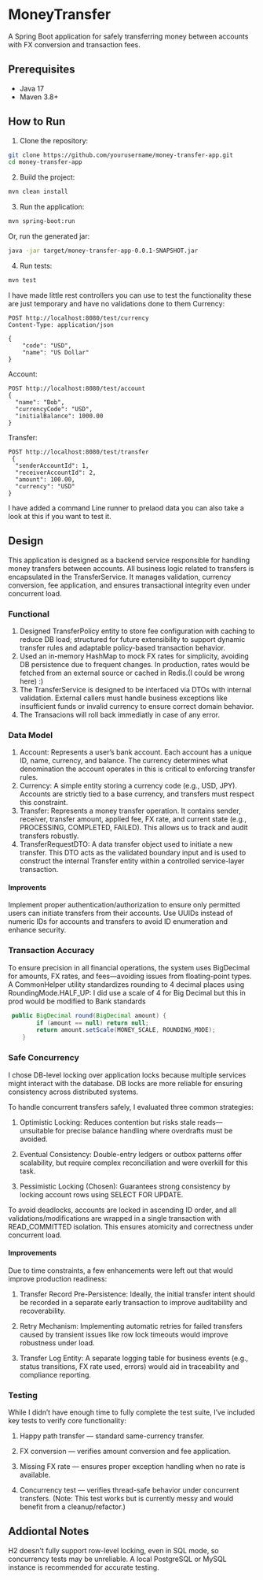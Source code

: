 # MoneyTransfer
A Spring Boot application for safely transferring money between accounts with FX conversion and transaction fees.

## Prerequisites

- Java 17
- Maven 3.8+

## How to Run

1. Clone the repository:
```bash
git clone https://github.com/yourusername/money-transfer-app.git
cd money-transfer-app
```

2. Build the project:
```bash
mvn clean install
```

3. Run the application:
```bash
mvn spring-boot:run
```

Or, run the generated jar:
```bash
java -jar target/money-transfer-app-0.0.1-SNAPSHOT.jar
```

4. Run tests:
```bash
mvn test
```

I have made little rest controllers you can use to test the functionality these are just temporary and have no validations done to them
Currency:
```http
POST http://localhost:8080/test/currency
Content-Type: application/json

{
    "code": "USD",
    "name": "US Dollar"
}
```

Account:
```http
POST http://localhost:8080/test/account
{
  "name": "Bob",
  "currencyCode": "USD",
  "initialBalance": 1000.00
}
```

Transfer:
```http
POST http://localhost:8080/test/transfer
 {
  "senderAccountId": 1,
  "receiverAccountId": 2,
  "amount": 100.00,
  "currency": "USD"
}
```
I have added a command Line runner to prelaod data you can also take a look at this if you want to test it.

## Design
This application is designed as a backend service responsible for handling money transfers between accounts. All business logic related to transfers is encapsulated in the TransferService. It manages validation, currency conversion, fee application, and ensures transactional integrity even under concurrent load.


### Functional

1. Designed TransferPolicy entity to store fee configuration with caching to reduce DB load; structured for future extensibility to support dynamic transfer rules and adaptable policy-based transaction behavior.
2. Used an in-memory HashMap to mock FX rates for simplicity, avoiding DB persistence due to frequent changes. In production, rates would be fetched from an external source or cached in Redis.(I could be wrong here) :)
3. The TransferService is designed to be interfaced via DTOs with internal validation. External callers must handle business exceptions like insufficient funds or invalid currency to ensure correct domain behavior.
4. The Transacions will roll back immediatly in case of any error.
### Data Model
1. Account: Represents a user’s bank account. Each account has a unique ID, name, currency, and balance. The currency determines what denomination the account operates in this is critical to enforcing transfer rules.
2. Currency: A simple entity storing a currency code (e.g., USD, JPY). Accounts are strictly tied to a base currency, and transfers must respect this constraint.
3. Transfer: Represents a money transfer operation. It contains sender, receiver, transfer amount, applied fee, FX rate, and current state (e.g., PROCESSING, COMPLETED, FAILED). This allows us to track and audit transfers robustly.
5. TransferRequestDTO: A data transfer object used to initiate a new transfer. This DTO acts as the validated boundary input and is used to construct the internal Transfer entity within a controlled service-layer transaction.

#### Improvents
Implement proper authentication/authorization to ensure only permitted users can initiate transfers from their accounts. Use UUIDs instead of numeric IDs for accounts and transfers to avoid ID enumeration and enhance security.

### Transaction Accuracy
To ensure precision in all financial operations, the system uses BigDecimal for amounts, FX rates, and fees—avoiding issues from floating-point types. A CommonHelper utility standardizes rounding to 4 decimal places using RoundingMode.HALF_UP:
I did use a scale of 4 for Big Decimal but this in prod would be modified to Bank standards
```Java
 public BigDecimal round(BigDecimal amount) {
        if (amount == null) return null;
        return amount.setScale(MONEY_SCALE, ROUNDING_MODE);
    }
```

### Safe Concurrency
I chose DB-level locking over application locks because multiple services might interact with the database. DB locks are more reliable for ensuring consistency across distributed systems.

To handle concurrent transfers safely, I evaluated three common strategies:

1. Optimistic Locking: Reduces contention but risks stale reads—unsuitable for precise balance handling where overdrafts must be avoided.

2. Eventual Consistency: Double-entry ledgers or outbox patterns offer scalability, but require complex reconciliation and were overkill for this task.

3. Pessimistic Locking (Chosen): Guarantees strong consistency by locking account rows using SELECT FOR UPDATE.

To avoid deadlocks, accounts are locked in ascending ID order, and all validations/modifications are wrapped in a single transaction with READ_COMMITTED isolation. This ensures atomicity and correctness under concurrent load.

#### Improvements

Due to time constraints, a few enhancements were left out that would improve production readiness:

1. Transfer Record Pre-Persistence: Ideally, the initial transfer intent should be recorded in a separate early transaction to improve auditability and recoverability.

2. Retry Mechanism: Implementing automatic retries for failed transfers caused by transient issues like row lock timeouts would improve robustness under load.

3. Transfer Log Entity: A separate logging table for business events (e.g., status transitions, FX rate used, errors) would aid in traceability and compliance reporting.

### Testing
While I didn’t have enough time to fully complete the test suite, I’ve included key tests to verify core functionality:

1.  Happy path transfer — standard same-currency transfer.

2. FX conversion — verifies amount conversion and fee application.

3. Missing FX rate — ensures proper exception handling when no rate is available.

4. Concurrency test — verifies thread-safe behavior under concurrent transfers.
(Note: This test works but is currently messy and would benefit from a cleanup/refactor.)


## Addiontal Notes
H2 doesn't fully support row-level locking, even in SQL mode, so concurrency tests may be unreliable. A local PostgreSQL or MySQL instance is recommended for accurate testing.

